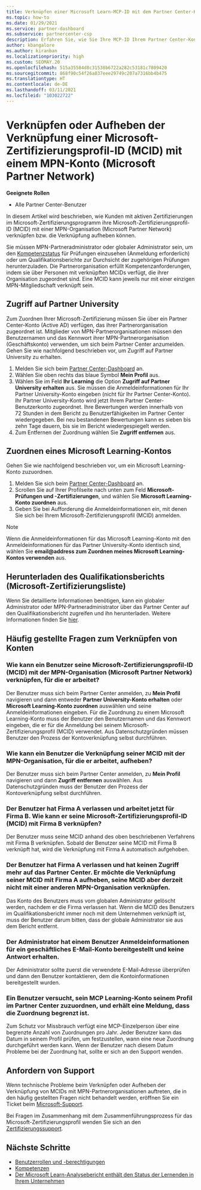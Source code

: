 ```yaml
---
title: Verknüpfen einer Microsoft Learn-MCP-ID mit dem Partner Center-Konto
ms.topic: how-to
ms.date: 01/29/2021
ms.service: partner-dashboard
ms.subservice: partnercenter-csp
description: Erfahren Sie, wie Sie Ihre MCP-ID Ihrem Partner Center-Konto zuordnen, damit für Ihr Unternehmen die Schulungs- und Lernpfade sichtbar sind, die Sie zum Erwerb von Kompetenzen durchlaufen haben.
author: kbangalore
ms.author: kiranban
ms.localizationpriority: high
ms.custom: SEOMAY.20
ms.openlocfilehash: 515a35584d8c31538b6722a282c53181c7809420
ms.sourcegitcommit: 868f90c54f26a037eee29749c207a7316bb4b475
ms.translationtype: HT
ms.contentlocale: de-DE
ms.lasthandoff: 03/11/2021
ms.locfileid: "103022722"
---
```

# <a name="link-or-unlink-a-microsoft-certification-profile-id-mcid-to-a-microsoft-partner-network-mpn-account"></a>Verknüpfen oder Aufheben der Verknüpfung einer Microsoft-Zertifizierungsprofil-ID (MCID) mit einem MPN-Konto (Microsoft Partner Network)

**Geeignete Rollen**

- Alle Partner Center-Benutzer

In diesem Artikel wird beschrieben, wie Kunden mit aktiven Zertifizierungen im Microsoft-Zertifizierungsprogramm ihre Microsoft-Zertifizierungsprofil-ID (MCID) mit einer MPN-Organisation (Microsoft Partner Network) verknüpfen bzw. die Verknüpfung aufheben können.

Sie müssen MPN-Partneradministrator oder globaler Administrator sein, um den [Kompetenzstatus](https://partner.microsoft.com/pcv/partnership/competencies) für Prüfungen einzusehen (Anmeldung erforderlich) oder um Qualifikationsberichte zur Durchsicht der zugehörigen Prüfungen herunterzuladen. Die Partnerorganisation erfüllt Kompetenzanforderungen, indem sie über Personen mit verknüpften MCIDs verfügt, die ihrer Organisation zugeordnet sind. Eine MCID kann jeweils nur mit einer einzigen MPN-Mitgliedschaft verknüpft sein.

## <a name="get-partner-university-access"></a>Zugriff auf Partner University

Zum Zuordnen Ihrer Microsoft-Zertifizierung müssen Sie über ein Partner Center-Konto (Active AD) verfügen, das ihrer Partnerorganisation zugeordnet ist. Mitglieder von MPN-Partnerorganisationen müssen den Benutzernamen und das Kennwort ihrer MPN-Partnerorganisation (Geschäftskonto) verwenden, um sich beim Partner Center anzumelden.
Gehen Sie wie nachfolgend beschrieben vor, um Zugriff auf Partner University zu erhalten.

1. Melden Sie sich beim [Partner Center-Dashboard](https://partner.microsoft.com/dashboard/) an.
2. Wählen Sie oben rechts das blaue Symbol **Mein Profil** aus.
3. Wählen Sie im Feld **Ihr Learning** die Option **Zugriff auf Partner University erhalten** aus. Sie müssen die Anmeldeinformationen für Ihr Partner University-Konto eingeben (nicht für Ihr Partner Center-Konto). Ihr Partner University-Konto wird jetzt Ihrem Partner Center-Benutzerkonto zugeordnet. Ihre Bewertungen werden innerhalb von 72 Stunden in dem Bericht zu Benutzerfähigkeiten im Partner Center wiedergegeben. Bei neu bestandenen Bewertungen kann es sieben bis zehn Tage dauern, bis sie im Bericht wiedergespiegelt werden.
4. Zum Entfernen der Zuordnung wählen Sie **Zugriff entfernen** aus.

## <a name="associate-a-microsoft-learning-account"></a>Zuordnen eines Microsoft Learning-Kontos

Gehen Sie wie nachfolgend beschrieben vor, um ein Microsoft Learning-Konto zuzuordnen. 

1. Melden Sie sich beim [Partner Center-Dashboard](https://partner.microsoft.com/dashboard/) an.
2. Scrollen Sie auf Ihrer Profilseite nach unten zum Feld **Microsoft-Prüfungen und -Zertifizierungen**, und wählen Sie **Microsoft Learning-Konto zuordnen** aus.
3. Geben Sie bei Aufforderung die Anmeldeinformationen ein, mit denen Sie sich bei Ihrem Microsoft-Zertifizierungsprofil (MCID) anmelden.

>[!NOTE]
>Wenn die Anmeldeinformationen für das Microsoft Learning-Konto mit den Anmeldeinformationen für das Partner University-Konto identisch sind, wählen Sie **email@address zum Zuordnen meines Microsoft Learning-Kontos verwenden** aus.

## <a name="download-skills-report-microsoft-certification-list"></a>Herunterladen des Qualifikationsberichts (Microsoft-Zertifizierungsliste)
Wenn Sie detaillierte Informationen benötigen, kann ein globaler Administrator oder MPN-Partneradministrator über das Partner Center auf den Qualifikationsbericht zugreifen und ihn herunterladen. Weitere Informationen finden Sie [hier](https://docs.microsoft.com/partner-center/mpn-skills-report#view-skills-report-data).


## <a name="frequently-asked-questions-about-linking-accounts"></a>Häufig gestellte Fragen zum Verknüpfen von Konten

### <a name="how-can-a-user-link-their-microsoft-certification-profile-id-mcid-with-the-microsoft-partner-network-mpn-organization-they-work-for"></a>Wie kann ein Benutzer seine Microsoft-Zertifizierungsprofil-ID (MCID) mit der MPN-Organisation (Microsoft Partner Network) verknüpfen, für die er arbeitet?

Der Benutzer muss sich beim Partner Center anmelden, zu **Mein Profil** navigieren und dann entweder **Partner University-Konto erhalten** oder **Microsoft Learning-Konto zuordnen** auswählen und seine Anmeldeinformationen eingeben. Für die Zuordnung zu einem Microsoft Learning-Konto muss der Benutzer den Benutzernamen und das Kennwort eingeben, die er für die Anmeldung bei seinem Microsoft-Zertifizierungsprofil (MCID) verwendet. Aus Datenschutzgründen müssen Benutzer den Prozess der Kontoverknüpfung selbst durchführen.  

### <a name="how-can-a-user-unlink-their-mcid-from-the-mpn-organization-they-work-for"></a>Wie kann ein Benutzer die Verknüpfung seiner MCID mit der MPN-Organisation, für die er arbeitet, aufheben?

Der Benutzer muss sich beim Partner Center anmelden, zu **Mein Profil** navigieren und dann **Zugriff entfernen** auswählen. Aus Datenschutzgründen muss der Benutzer den Prozess der Kontoverknüpfung selbst durchführen.

### <a name="the-user-left-company-a-and-now-works-for-company-b-how-can-they-link-their-microsoft-certification-profile-id-mcid-with-company-b"></a>Der Benutzer hat Firma A verlassen und arbeitet jetzt für Firma B. Wie kann er seine Microsoft-Zertifizierungsprofil-ID (MCID) mit Firma B verknüpfen?

Der Benutzer muss seine MCID anhand des oben beschriebenen Verfahrens mit Firma B verknüpfen. Sobald der Benutzer seine MCID mit Firma B verknüpft hat, wird die Verknüpfung mit Firma A automatisch aufgehoben.

### <a name="the-user-left-company-a-and-no-longer-has-access-to-partner-center-they-want-to-unlink-their-mcid-from-company-a-and-are-not-planning-to-link-it-with-another-mpn-organization-at-the-moment"></a>Der Benutzer hat Firma A verlassen und hat keinen Zugriff mehr auf das Partner Center. Er möchte die Verknüpfung seiner MCID mit Firma A aufheben, seine MCID aber derzeit nicht mit einer anderen MPN-Organisation verknüpfen.

Das Konto des Benutzers muss vom globalen Administrator gelöscht werden, nachdem er die Firma verlassen hat. Wenn die MCID des Benutzers im Qualifikationsbericht immer noch mit dem Unternehmen verknüpft ist, muss der Benutzer darum bitten, dass der globale Administrator sie aus dem Bericht entfernt.

### <a name="the-admin-provided-sign-in-details-for-a-work-email-account-to-a-user-and-they-have-had-no-response"></a>Der Administrator hat einem Benutzer Anmeldeinformationen für ein geschäftliches E-Mail-Konto bereitgestellt und keine Antwort erhalten.

Der Administrator sollte zuerst die verwendete E-Mail-Adresse überprüfen und dann den Benutzer kontaktieren, dem die Kontoinformationen bereitgestellt wurden.

### <a name="a-user-tries-to-associate-their-mcp-learning-account-to-their-profile-in-partner-center-and-receives-a-message-that-their-association-is-limited"></a>Ein Benutzer versucht, sein MCP Learning-Konto seinem Profil im Partner Center zuzuordnen, und erhält eine Meldung, dass die Zuordnung begrenzt ist.

Zum Schutz vor Missbrauch verfügt eine MCP-Einzelperson über eine begrenzte Anzahl von Zuordnungen pro Jahr. Jeder Benutzer kann das Datum in seinem Profil prüfen, um festzustellen, wann eine neue Zuordnung durchgeführt werden kann. Wenn der Benutzer nach diesem Datum Probleme bei der Zuordnung hat, sollte er sich an den Support wenden.  

## <a name="how-to-get-support"></a>Anfordern von Support

Wenn technische Probleme beim Verknüpfen oder Aufheben der Verknüpfung von MCIDs mit MPN-Partnerorganisationen auftreten, die in den häufig gestellten Fragen nicht behandelt werden, eröffnen Sie ein Ticket beim [Microsoft-Support](https://partner.microsoft.com/support).

Bei Fragen im Zusammenhang mit dem Zusammenführungsprozess für das Microsoft-Zertifizierungsprofil wenden Sie sich an den [Zertifizierungssupport](https://aka.ms/mcpforum).

## <a name="next-steps"></a>Nächste Schritte

- [Benutzerrollen und -berechtigungen](./permissions-overview.md)
- [Kompetenzen](https://partner.microsoft.com/membership/competencies)
- [Der Microsoft Learn-Analysebericht enthält den Status der Lernenden in Ihrem Unternehmen](ms-learn-analytics.md)
